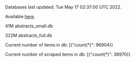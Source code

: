 Databases last updated: Tue May 17 02:37:00 UTC 2022. 

Available [here](https://github.com/cbeauhilton/ash-db/releases).


41M	abstracts_small.db

322M	abstracts_full.db

Current number of items in db:
[{"count(*)": 96904}]

Current number of scraped items in db:
[{"count(*)": 38970}]
